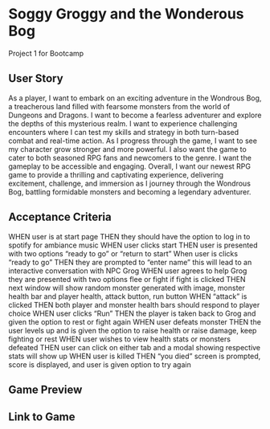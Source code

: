 # Soggy Groggy and the Wonderous Bog
Project 1 for Bootcamp

## User Story 
As a player, I want to embark on an exciting adventure in the Wondrous Bog, a treacherous land filled with fearsome monsters from the world of Dungeons and Dragons. I want to become a fearless adventurer and explore the depths of this mysterious realm.
I want to experience challenging encounters where I can test my skills and strategy in both turn-based combat and real-time action. As I progress through the game, I want to see my character grow stronger and more powerful.
I also want the game to cater to both seasoned RPG fans and newcomers to the genre. I want the gameplay to be accessible and engaging.
Overall, I want our newest RPG game to provide a thrilling and captivating experience, delivering excitement, challenge, and immersion as I journey through the Wondrous Bog, battling formidable monsters and becoming a legendary adventurer.

## Acceptance Criteria 
WHEN user is at start page 
THEN they should have the option to log in to spotify for ambiance music 
WHEN user clicks start
THEN user is presented with two options “ready to go” or “return to start” 
When user is clicks “ready to go” 
THEN they are prompted to “enter name” this will lead to an interactive conversation with NPC Grog 
WHEN user agrees to help Grog they are presented with two options flee or fight if fight is clicked
THEN next window will show random monster generated with image, monster health bar and player health, attack button, run button
WHEN “attack” is clicked 
THEN both player and monster health bars should respond to player choice 
WHEN user clicks “Run” 
THEN the player is taken back to Grog and given the option to rest or fight again 
WHEN user defeats monster
THEN the user levels up and is given the option to raise health or raise damage, keep fighting or rest 
WHEN user wishes to view health stats or monsters defeated 
THEN user can click on either tab and a modal showing respective stats will show up 
WHEN user is killed 
THEN “you died” screen is prompted, score is displayed, and user is given option to try again 

## Game Preview 


## Link to Game 
